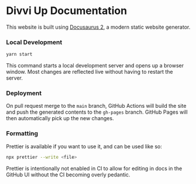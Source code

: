 # Divvi Up Documentation

This website is built using [Docusaurus 2](https://docusaurus.io/), a modern static website generator.

### Local Development

```bash
yarn start
```

This command starts a local development server and opens up a browser window. Most changes are reflected live without having to restart the server.

### Deployment

On pull request merge to the `main` branch, GitHub Actions will build the site and push the generated contents to the `gh-pages` branch.
GitHub Pages will then automatically pick up the new changes.

### Formatting

Prettier is available if you want to use it, and can be used like so:

```bash
npx prettier --write <file>
```

Prettier is intentionally not enabled in CI to allow for editing in docs in the
GitHub UI without the CI becoming overly pedantic.